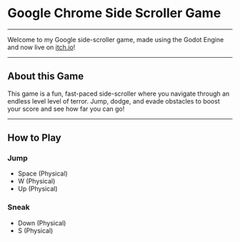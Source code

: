 # Google Chrome Side Scroller Game
<hr>

Welcome to my Google side-scroller game, made using the Godot Engine and now live on [itch.io](https://oneelimination.itch.io/google-chrome-t-rex)!

<hr>

## About this Game
This game is a fun, fast-paced side-scroller where you navigate through an endless level level of terror.
Jump, dodge, and evade obstacles to boost your score and see how far you can go!

<hr>

## How to Play

### Jump
- Space (Physical)
- W (Physical)
- Up (Physical)
### Sneak
- Down (Physical)
- S (Physical)
